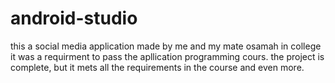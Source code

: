 # android-studio
this a social media application made by me and my mate osamah in college 
it was a requirment to pass the apllication programming cours. the project is complete,
but it mets all the requirements in the course and even more.
